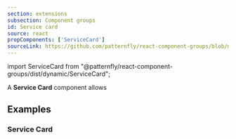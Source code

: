 ```yaml
---
section: extensions
subsection: Component groups
id: Service card
source: react
propComponents: ['ServiceCard']
sourceLink: https://github.com/patternfly/react-component-groups/blob/main/packages/module/patternfly-docs/content/extensions/component-groups/examples/ServiceCard/ServiceCard.md
---
```


import ServiceCard from "@patternfly/react-component-groups/dist/dynamic/ServiceCard";

A **Service Card** component allows

## Examples

### Service Card

```js file="./ServiceCardExample.tsx"

```
